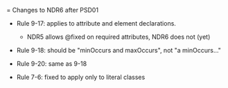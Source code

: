 = Changes to NDR6 after PSD01

* Rule 9-17: applies to attribute and element declarations.

  * NDR5 allows @fixed on required attributes, NDR6 does not (yet)

* Rule 9-18: should be "minOccurs and maxOccurs", not "a minOccurs..."

* Rule 9-20: same as 9-18

* Rule 7-6: fixed to apply only to literal classes
